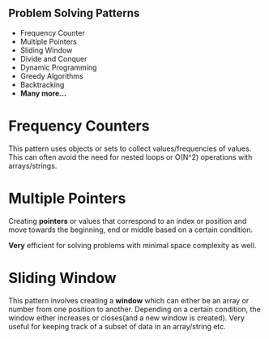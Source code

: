## Problem Solving Patterns

* Frequency Counter
* Multiple Pointers
* Sliding Window
* Divide and Conquer
* Dynamic Programming
* Greedy Algorithms
* Backtracking
* **Many more...**

# Frequency Counters
This pattern uses objects or sets to collect values/frequencies of values. This can often avoid the need for nested loops or O(N^2) operations with arrays/strings.

# Multiple Pointers
Creating **pointers** or values that correspond to an index or position and move towards the beginning, end or middle based on a certain condition.  

**Very** efficient for solving problems with minimal space complexity as well.

# Sliding Window
This pattern involves creating a **window** which can either be an array or number from one position to another. Depending on a certain condition, the window either increases or closes(and a new window is created). Very useful for keeping track of a subset of data in an array/string etc.
